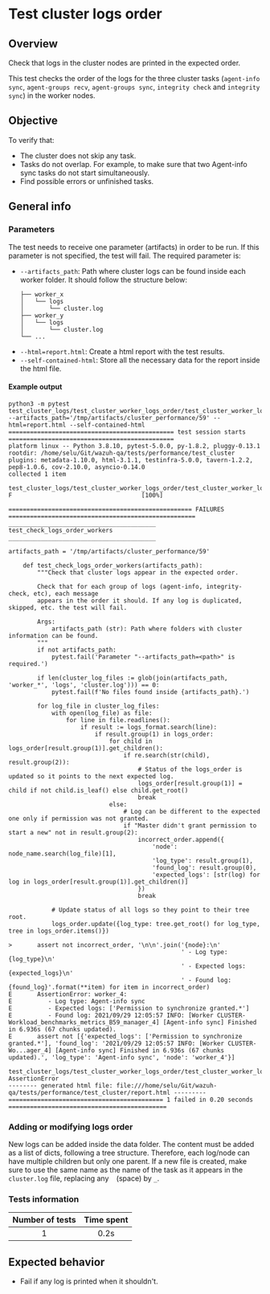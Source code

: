 # Test cluster logs order

## Overview 

Check that logs in the cluster nodes are printed in the expected order.

This test checks the order of the logs for the three cluster tasks (`agent-info sync`, `agent-groups recv`, `agent-groups sync`, `integrity check` and `integrity sync`) in the worker nodes. 

## Objective

To verify that:
- The cluster does not skip any task.
- Tasks do not overlap. For example, to make sure that two Agent-info sync tasks do not start simultaneously.
- Find possible errors or unfinished tasks.

## General info
### Parameters
The test needs to receive one parameter (artifacts) in order to be run. If this parameter is not specified, the test will fail. The required parameter is:
- `--artifacts_path`: Path where cluster logs can be found inside each worker folder. It should follow the structure below:
    ```.
    ├── worker_x
    │   └── logs
    │       └── cluster.log
    ├── worker_y
    │   └── logs
    │       └── cluster.log
    └── ...
    ```
- `--html=report.html`: Create a html report with the test results. 
- `--self-contained-html`: Store all the necessary data for the report inside the html file.

#### Example output
```shell
python3 -m pytest test_cluster_logs/test_cluster_worker_logs_order/test_cluster_worker_logs_order.py --artifacts_path='/tmp/artifacts/cluster_performance/59' --html=report.html --self-contained-html
============================================== test session starts ==============================================
platform linux -- Python 3.8.10, pytest-5.0.0, py-1.8.2, pluggy-0.13.1
rootdir: /home/selu/Git/wazuh-qa/tests/performance/test_cluster
plugins: metadata-1.10.0, html-3.1.1, testinfra-5.0.0, tavern-1.2.2, pep8-1.0.6, cov-2.10.0, asyncio-0.14.0
collected 1 item                                                                                                

test_cluster_logs/test_cluster_worker_logs_order/test_cluster_worker_logs_order.py F                                    [100%]

=================================================== FAILURES ====================================================
_________________________________________ test_check_logs_order_workers _________________________________________

artifacts_path = '/tmp/artifacts/cluster_performance/59'

    def test_check_logs_order_workers(artifacts_path):
        """Check that cluster logs appear in the expected order.
    
        Check that for each group of logs (agent-info, integrity-check, etc), each message
        appears in the order it should. If any log is duplicated, skipped, etc. the test will fail.
    
        Args:
            artifacts_path (str): Path where folders with cluster information can be found.
        """
        if not artifacts_path:
            pytest.fail('Parameter "--artifacts_path=<path>" is required.')
    
        if len(cluster_log_files := glob(join(artifacts_path, 'worker_*', 'logs', 'cluster.log'))) == 0:
            pytest.fail(f'No files found inside {artifacts_path}.')
    
        for log_file in cluster_log_files:
            with open(log_file) as file:
                for line in file.readlines():
                    if result := logs_format.search(line):
                        if result.group(1) in logs_order:
                            for child in logs_order[result.group(1)].get_children():
                                if re.search(str(child), result.group(2)):
                                    # Status of the logs_order is updated so it points to the next expected log.
                                    logs_order[result.group(1)] = child if not child.is_leaf() else child.get_root()
                                    break
                            else:
                                # Log can be different to the expected one only if permission was not granted.
                                if "Master didn't grant permission to start a new" not in result.group(2):
                                    incorrect_order.append({
                                        'node': node_name.search(log_file)[1],
                                        'log_type': result.group(1),
                                        'found_log': result.group(0),
                                        'expected_logs': [str(log) for log in logs_order[result.group(1)].get_children()]
                                    })
                                    break
    
            # Update status of all logs so they point to their tree root.
            logs_order.update({log_type: tree.get_root() for log_type, tree in logs_order.items()})
    
>       assert not incorrect_order, '\n\n'.join('{node}:\n'
                                                ' - Log type: {log_type}\n'
                                                ' - Expected logs: {expected_logs}\n'
                                                ' - Found log: {found_log}'.format(**item) for item in incorrect_order)
E       AssertionError: worker_4:
E          - Log type: Agent-info sync
E          - Expected logs: ['Permission to synchronize granted.*']
E          - Found log: 2021/09/29 12:05:57 INFO: [Worker CLUSTER-Workload_benchmarks_metrics_B59_manager_4] [Agent-info sync] Finished in 6.936s (67 chunks updated).
E       assert not [{'expected_logs': ['Permission to synchronize granted.*'], 'found_log': '2021/09/29 12:05:57 INFO: [Worker CLUSTER-Wo...ager_4] [Agent-info sync] Finished in 6.936s (67 chunks updated).', 'log_type': 'Agent-info sync', 'node': 'worker_4'}]

test_cluster_logs/test_cluster_worker_logs_order/test_cluster_worker_logs_order.py:131: AssertionError
-------- generated html file: file:///home/selu/Git/wazuh-qa/tests/performance/test_cluster/report.html ---------
=========================================== 1 failed in 0.20 seconds ============================================
```

### Adding or modifying logs order
New logs can be added inside the data folder. The content must be added as a list of dicts, following a tree structure. Therefore, each log/node can have multiple children but only one parent. If a new file is created, make sure to use the same name as the name of the task as it appears in the `cluster.log` file, replacing any ` ` (space) by `_`.

### Tests information

| Number of tests | Time spent |
|:--:|:--:|
| 1 | 0.2s |

## Expected behavior

- Fail if any log is printed when it shouldn't.
